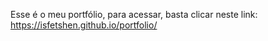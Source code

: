 Esse é o meu portfólio, para acessar, basta clicar neste link: https://isfetshen.github.io/portfolio/